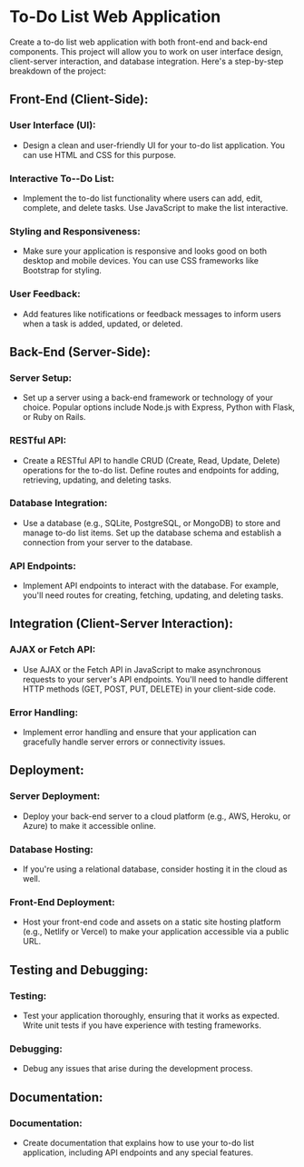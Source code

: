 # To-Do List Web Application

Create a to-do list web application with both front-end and back-end components. This project will allow you to work on user interface design, client-server interaction, and database integration. Here's a step-by-step breakdown of the project:

## Front-End (Client-Side):

### User Interface (UI):

- Design a clean and user-friendly UI for your to-do list application. You can use HTML and CSS for this purpose.

### Interactive To--Do List:

- Implement the to-do list functionality where users can add, edit, complete, and delete tasks. Use JavaScript to make the list interactive.

### Styling and Responsiveness:

- Make sure your application is responsive and looks good on both desktop and mobile devices. You can use CSS frameworks like Bootstrap for styling.

### User Feedback:

- Add features like notifications or feedback messages to inform users when a task is added, updated, or deleted.

## Back-End (Server-Side):

### Server Setup:

- Set up a server using a back-end framework or technology of your choice. Popular options include Node.js with Express, Python with Flask, or Ruby on Rails.

### RESTful API:

- Create a RESTful API to handle CRUD (Create, Read, Update, Delete) operations for the to-do list. Define routes and endpoints for adding, retrieving, updating, and deleting tasks.

### Database Integration:

- Use a database (e.g., SQLite, PostgreSQL, or MongoDB) to store and manage to-do list items. Set up the database schema and establish a connection from your server to the database.

### API Endpoints:

- Implement API endpoints to interact with the database. For example, you'll need routes for creating, fetching, updating, and deleting tasks.

## Integration (Client-Server Interaction):

### AJAX or Fetch API:

- Use AJAX or the Fetch API in JavaScript to make asynchronous requests to your server's API endpoints. You'll need to handle different HTTP methods (GET, POST, PUT, DELETE) in your client-side code.

### Error Handling:

- Implement error handling and ensure that your application can gracefully handle server errors or connectivity issues.

## Deployment:

### Server Deployment:

- Deploy your back-end server to a cloud platform (e.g., AWS, Heroku, or Azure) to make it accessible online.

### Database Hosting:

- If you're using a relational database, consider hosting it in the cloud as well.

### Front-End Deployment:

- Host your front-end code and assets on a static site hosting platform (e.g., Netlify or Vercel) to make your application accessible via a public URL.

## Testing and Debugging:

### Testing:

- Test your application thoroughly, ensuring that it works as expected. Write unit tests if you have experience with testing frameworks.

### Debugging:

- Debug any issues that arise during the development process.

## Documentation:

### Documentation:

- Create documentation that explains how to use your to-do list application, including API endpoints and any special features.
